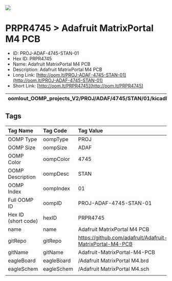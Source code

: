 


  
![][im]
# PRPR4745 > Adafruit MatrixPortal M4 PCB

- ID: PROJ-ADAF-4745-STAN-01
- Hex ID: PRPR4745
- Name: Adafruit MatrixPortal M4 PCB
- Description: Adafruit MatrixPortal M4 PCB
- Long Link: [http://oom.lt/PROJ-ADAF-4745-STAN-01](http://oom.lt/PROJ-ADAF-4745-STAN-01)
- Short Link: [http://oom.lt/PRPR4745](http://oom.lt/PRPR4745)
  

|oomlout_OOMP_projects_V2/PROJ/ADAF/4745/STAN/01/kicadPcb3dFront.png|oomlout_OOMP_projects_V2/PROJ/ADAF/4745/STAN/01/kicadPcb3dBack.png|oomlout_OOMP_projects_V2/PROJ/ADAF/4745/STAN/01/kicadPcb3d.png||
| :---: | :---: | :---: | :---: |

## Tags
  

|Tag Name|Tag Code|Tag Value|
| :--- | :--- | :--- |
|OOMP Type|oompType|PROJ|
|OOMP Size|oompSize|ADAF|
|OOMP Color|oompColor|4745|
|OOMP Description|oompDesc|STAN|
|OOMP Index|oompIndex|01|
|Full OOMP ID|oompID|PROJ-ADAF-4745-STAN-01|
|Hex ID (short code)|hexID|PRPR4745|
|name|name|Adafruit MatrixPortal M4 PCB|
|gitRepo|gitRepo|https://github.com/adafruit/Adafruit-MatrixPortal-M4-PCB|
|gitName|gitName|Adafruit-MatrixPortal-M4-PCB|
|eagleBoard|eagleBoard|/Adafruit MatrixPortal M4.brd|
|eagleSchem|eagleSchem|/Adafruit MatrixPortal M4.sch|
||||



[im]: PROJ/ADAF/4745/STAN/01/kicadPcb3d_450.png
